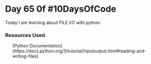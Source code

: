 # Day 65 0f #10DaysOfCode

<p>
Today I am learning about FILE I/O with python
</p>

### Resources Used
<ol> [Python Documentation](https://docs.python.org/3/tutorial/inputoutput.html#reading-and-writing-files) </ol>
